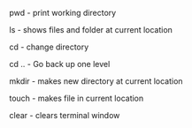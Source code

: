 pwd - print working directory

ls - shows files and folder at current location

cd <directory-path> - change directory

cd .. - Go back up one level

mkdir <directory-name> - makes new directory at current location

touch <filename> - makes file in current location

clear - clears terminal window

